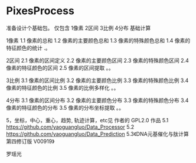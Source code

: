 # PixesProcess
准备设计个基础包。
仅包含 1像素 2区间 3比例 4分布 基础计算

1像素 
1.1 像素的总和
1.2 像素的主要颜色总和
1.3 像素的特殊颜色总和
1.4 像素的特征颜色的统计
.。

2区间 
2.1 像素的区间定义
2.2 像素的主要颜色区间
2.3 像素的特殊颜色区间
2.4 像素的特征颜色的区间
2.5 像素的区间提取
。。

3比例 
3.1 像素的区间比例
3.2 像素的主要颜色比例
3.3 像素的特殊颜色比例
3.4 像素的特征颜色的比例
3.5 像素的比例多样化
。。

4分布
3.1 像素的区间分布
3.2 像素的主要颜色分布
3.3 像素的特殊颜色分布
3.4 像素的特征颜色的分布
3.5 像素的分布坐标提取
。。

5，坐标，中心，重心，趋势, 轨迹计算，etc见 作者的 GPL2.0 作品
5.1 https://github.com/yaoguangluo/Data_Processor
5.2 https://github.com/yaoguangluo/Data_Prediction
5.3《DNA元基催化与肽计算 第四修订版 V00919》

罗瑶光
